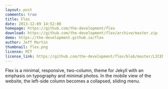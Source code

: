 ```yaml
---
layout: post
comments: true
title: Flex
date: 2013-12-09 14:52:00
homepage: https://github.com/the-development/flex
download: https://github.com/the-development/flex/archive/master.zip
demo: https://the-development.github.io/flex
author: Jeff Martin
thumbnail: flex.png
license: MIT
license_link: https://github.com/the-development/flex/blob/master/LICENSE
---
```


Flex is a minimal, responsive, two-column, theme for Jekyll with an emphasis on typography and minimal photos. In the mobile view of the website, the left-side column becomes a collapsed, sliding menu.
